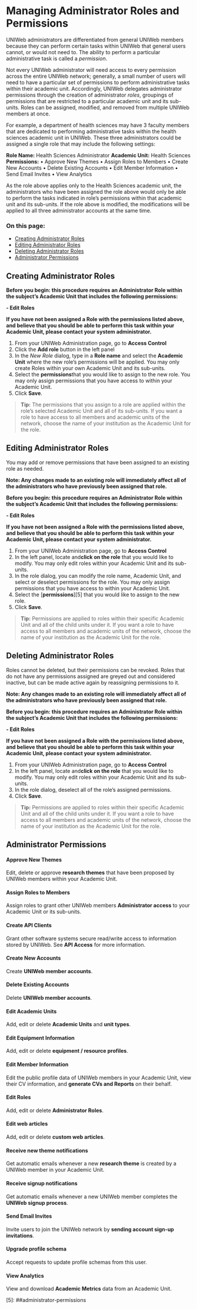 # Managing Administrator Roles and Permissions

UNIWeb administrators are differentiated from general UNIWeb members because they can perform certain tasks within UNIWeb that general users cannot, or would not need to. The ability to perform a particular administrative task is called a _permission_.

Not every UNIWeb administrator will need access to every permission across the entire UNIWeb network; generally, a small number of users will need to have a particular set of permissions to perform administrative tasks within their academic unit. Accordingly, UNIWeb delegates administrator permissions through the creation of administrator _roles_, groupings of permissions that are restricted to a particular academic unit and its sub-units. Roles can be assigned, modified, and removed from multiple UNIWeb members at once.

For example, a department of health sciences may have 3 faculty members that are dedicated to performing administrative tasks within the health sciences academic unit in UNIWeb. These three administrators could be assigned a single role that may include the following settings:

**Role Name:** Health Sciences Administrator **Academic Unit:** Health Sciences **Permissions:** • Approve New Themes • Assign Roles to Members • Create New Accounts • Delete Existing Accounts • Edit Member Information • Send Email Invites • View Analytics

As the role above applies only to the Health Sciences academic unit, the administrators who have been assigned the role above would only be able to perform the tasks indicated in role’s permissions within that academic unit and its sub-units. If the role above is modified, the modifications will be applied to all three administrator accounts at the same time.

### On this page:

* [Creating Administrator Roles](managing-administrator-roles-and-permissions.md#creating-administrator-roles)
* [Editing Administrator Roles](managing-administrator-roles-and-permissions.md#editing-administrator-roles)
* [Deleting Administrator Roles](managing-administrator-roles-and-permissions.md#deleting-administrator-roles)
* [Administrator Permissions](managing-administrator-roles-and-permissions.md#administrator-permissions)

## Creating Administrator Roles

**Before you begin: this procedure requires an Administrator Role within the subject’s Academic Unit that includes the following permissions:**

**- Edit Roles**

**If you have not been assigned a Role with the permissions listed above, and believe that you should be able to perform this task within your Academic Unit, please contact your system administrator.**

1. From your UNIWeb Administration page, go to **Access Control**
2. Click the **Add role** button in the left panel
3. In the _New Role_ dialog, type in a **Role name** and select the **Academic Unit** where the new role’s permissions will be applied. You may only create Roles within your own Academic Unit and its sub-units.
4. Select the **permissions**that you would like to assign to the new role. You may only assign permissions that you have access to within your Academic Unit.
5. Click **Save**.

> **Tip:** The permissions that you assign to a role are applied within the role’s selected Academic Unit and all of its sub-units. If you want a role to have access to all members and academic units of the network, choose the name of your institution as the Academic Unit for the role.

## Editing Administrator Roles

You may add or remove permissions that have been assigned to an existing role as needed.

**Note: Any changes made to an existing role will immediately affect all of the administrators who have previously been assigned that role.**

**Before you begin: this procedure requires an Administrator Role within the subject’s Academic Unit that includes the following permissions:**

**- Edit Roles**

**If you have not been assigned a Role with the permissions listed above, and believe that you should be able to perform this task within your Academic Unit, please contact your system administrator.**

1. From your UNIWeb Administration page, go to **Access Control**
2. In the left panel, locate and**click on the role** that you would like to modify. You may only edit roles within your Academic Unit and its sub-units.
3. In the role dialog, you can modify the role name, Academic Unit, and select or deselect permissions for the role. You may only assign permissions that you have access to within your Academic Unit.
4. Select the \[**permissions**\]\[5\] that you would like to assign to the new role.
5. Click **Save**.

> **Tip:** Permissions are applied to roles within their specific Academic Unit and all of the child units under it. If you want a role to have access to all members and academic units of the network, choose the name of your institution as the Academic Unit for the role.

## Deleting Administrator Roles

Roles cannot be deleted, but their permissions can be revoked. Roles that do not have any permissions assigned are greyed out and considered inactive, but can be made active again by reassigning permissions to it.

**Note: Any changes made to an existing role will immediately affect all of the administrators who have previously been assigned that role.**

**Before you begin: this procedure requires an Administrator Role within the subject’s Academic Unit that includes the following permissions:**

**- Edit Roles**

**If you have not been assigned a Role with the permissions listed above, and believe that you should be able to perform this task within your Academic Unit, please contact your system administrator.**

1. From your UNIWeb Administration page, go to **Access Control**
2. In the left panel, locate and**click on the role** that you would like to modify. You may only edit roles within your Academic Unit and its sub-units.
3. In the role dialog, deselect all of the role’s assigned permissions.
4. Click **Save**.

> **Tip:** Permissions are applied to roles within their specific Academic Unit and all of the child units under it. If you want a role to have access to all members and academic units of the network, choose the name of your institution as the Academic Unit for the role.

## Administrator Permissions

#### Approve New Themes

Edit, delete or approve **research themes** that have been proposed by UNIWeb members within your Academic Unit.

#### Assign Roles to Members

Assign roles to grant other UNIWeb members **Administrator access** to your Academic Unit or its sub-units.

#### Create API Clients

Grant other software systems secure read/write access to information stored by UNIWeb. See **API Access** for more information.

#### Create New Accounts

Create **UNIWeb member accounts**.

#### Delete Existing Accounts

Delete **UNIWeb member accounts**.

#### Edit Academic Units

Add, edit or delete **Academic Units** and **unit types**.

#### Edit Equipment Information

Add, edit or delete **equipment / resource profiles**.

#### Edit Member Information

Edit the public profile data of UNIWeb members in your Academic Unit, view their CV information, and **generate CVs and Reports** on their behalf.

#### Edit Roles

Add, edit or delete **Administrator Roles**.

#### Edit web articles

Add, edit or delete **custom web articles**.

#### Receive new theme notifications

Get automatic emails whenever a new **research theme** is created by a UNIWeb member in your Academic Unit.

#### Receive signup notifications

Get automatic emails whenever a new UNIWeb member completes the **UNIWeb signup process**.

#### Send Email Invites

Invite users to join the UNIWeb network by **sending account sign-up invitations**.

#### Upgrade profile schema

Accept requests to update profile schemas from this user.

#### View Analytics

View and download **Academic Metrics** data from an Academic Unit.

\[5\]: \#\#administrator-permissions


